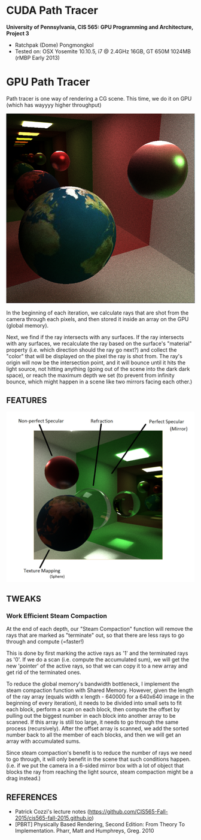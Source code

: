 ﻿CUDA Path Tracer
================

**University of Pennsylvania, CIS 565: GPU Programming and Architecture, Project 3**

* Ratchpak (Dome) Pongmongkol
* Tested on: OSX Yosemite 10.10.5, i7 @ 2.4GHz 16GB, GT 650M 1024MB (rMBP Early 2013)

GPU Path Tracer
========================
Path tracer is one way of rendering a CG scene. This time, we do it on GPU 
(which has wayyyy higher throughput)

![](img/Capture.PNG)

In the beginning of each iteration, we calculate rays that are shot from the camera 
through each pixels, and then stored it inside an array on the GPU (global memory).

Next, we find if the ray intersects with any surfaces. If the ray intersects with 
any surfaces, we recalculate the ray based on the surface's "material" property 
(i.e. which direction should the ray go next?) and collect the "color" that will be
displayed on the pixel the ray is shot from. The ray's origin will now be the 
intersection point, and it will bounce until it hits the light source, not hitting
anything (going out of the scene into the dark dark space), or reach the maximum 
depth we set (to prevent from infinity bounce, which might happen in a scene like
two mirrors facing each other.) 

## FEATURES

![](img/Capture2.PNG)

## TWEAKS

### Work Efficient Steam Compaction

At the end of each depth, our "Steam Compaction" function will remove the rays that 
are marked as "terminate" out, so that there are less rays to go through and compute (=faster!)

This is done by first marking the active rays as '1' and the terminated rays as '0'. If we do a
scan (i.e. compute the accumulated sum), we will get the new 'pointer' of the active rays, so that
we can copy it to a new array and get rid of the terminated ones.

To reduce the global memory's bandwidth bottleneck, I implement the steam compaction function
with Shared Memory. However, given the length of the ray array (equals width x length - 
640000 for a 640x640 image in the beginning of every iteration), it needs to be  divided into 
small sets to fit each block, perform a scan on each block, then compute the offset by pulling out
the biggest number in each block into another array to be scanned. If this array is still too large,
it needs to go through the same process (recursively). After the offset array is scanned, we add
the sorted number back to all the member of each blocks, and then we will get an array with
accumulated sums.

Since steam compaction's benefit is to reduce the number of rays we need to go through, it will
only benefit in the scene that such conditions happen. (i.e. if we put the camera in a 6-sided
mirror box with a lot of object that blocks the ray from reaching the light source, 
steam compaction might be a drag instead.)

## REFERENCES

- Patrick Cozzi's lecture notes (https://github.com/CIS565-Fall-2015/cis565-fall-2015.github.io)
- [PBRT] Physically Based Rendering, Second Edition: From Theory To Implementation. Pharr, Matt and Humphreys, Greg. 2010
